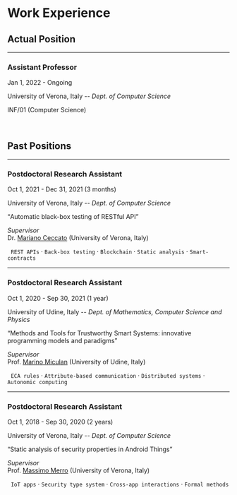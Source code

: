 # Work Experience


## Actual Position

---

### Assistant Professor

<i class="fas fa-calendar-check"></i> Jan 1, 2022 - Ongoing

<i class="fas fa-map-marker-alt"></i> University of Verona, Italy -- *Dept. of Computer Science*

<i class="fas fa-id-badge"></i> INF/01 (Computer Science)

<br>

## Past Positions

---

### Postdoctoral Research Assistant

<i class="fas fa-calendar-check"></i> Oct 1, 2021 - Dec 31, 2021 (3 months)

<i class="fas fa-map-marker-alt"></i> University of Verona, Italy -- *Dept. of Computer Science*

<q>Automatic black-box testing of RESTful API</q>

*Supervisor* <br>
Dr. [Mariano Ceccato](https://profs.scienze.univr.it/~ceccato/) (University of Verona, Italy)

<i class="fas fa-tags"></i> &nbsp; `REST APIs` &middot; `Back-box testing` &middot; `Blockchain` &middot; `Static analysis` &middot; `Smart-contracts`

---

### Postdoctoral Research Assistant

<i class="fas fa-calendar-check"></i> Oct 1, 2020 - Sep 30, 2021 (1 year)

<i class="fas fa-map-marker-alt"></i> University of Udine, Italy -- *Dept. of Mathematics, Computer Science and Physics*

<q>Methods and Tools for Trustworthy Smart Systems: innovative programming models and paradigms</q>

*Supervisor* <br>
Prof. [Marino Miculan](http://users.dimi.uniud.it/~marino.miculan/wordpress/) (University of Udine, Italy)

<i class="fas fa-tags"></i> &nbsp; `ECA rules` &middot; `Attribute-based communication` &middot; `Distributed systems` &middot; `Autonomic computing`

---

### Postdoctoral Research Assistant

<i class="fas fa-calendar-check"></i> Oct 1, 2018 - Sep 30, 2020 (2 years)

<i class="fas fa-map-marker-alt"></i> University of Verona, Italy -- *Dept. of Computer Science*

<q>Static analysis of security properties in Android Things</q>

*Supervisor* <br>
Prof. [Massimo Merro](http://profs.scienze.univr.it/~merro/) (University of Verona, Italy)

<i class="fas fa-tags"></i> &nbsp; `IoT apps` &middot; `Security type system` &middot; `Cross-app interactions` &middot; `Formal methods`

<br><br>

